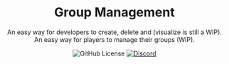 <h1 align='center'>
  Group Management
</h1>

<div align="center">
  An easy way for developers to create, delete and (visualize is still a WIP).
  <br/>
  An easy way for players to manage their groups (WIP).
</div>

<div align='center'>

  ![GitHub License](https://img.shields.io/github/license/PFScripts/pf_management?label=License&labelColor=%E2%80%8E%E2%80%8E&color=%2330b893)
  <a href='https://discord.gg/QhMmyx8xsE'>
    ![Discord](https://img.shields.io/discord/1279910494425186446?style=flat&logo=discord&logoColor=%2330b893&label=%E2%80%8E%20&labelColor=%E2%80%8E%E2%80%8E&color=%2330b893)
  </a>
</div>
